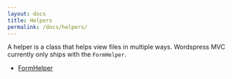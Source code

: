```yaml
---
layout: docs
title: Helpers
permalink: /docs/helpers/
---
```


A helper is a class that helps view files in multiple ways. Wordspress MVC currently only ships with the `FormHelper`.

* [FormHelper](/docs/helpers/formhelper/)
